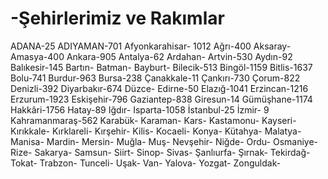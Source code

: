 # -Şehirlerimiz ve Rakımlar
ADANA-25
ADIYAMAN-701
Afyonkarahisar-	1012
Ağrı-400
Aksaray-
Amasya-400
Ankara-905
Antalya-62
Ardahan-
Artvin-530
Aydın-92
Balıkesir-145
Bartın-
Batman-
Bayburt-
Bilecik-513
Bingöl-1159
Bitlis-1637
Bolu-741
Burdur-963
Bursa-238
Çanakkale-11
Çankırı-730
Çorum-822
Denizli-392
Diyarbakır-674
Düzce-
Edirne-50
Elazığ-1041
Erzincan-1216
Erzurum-1923
Eskişehir-796
Gaziantep-838
Giresun-14
Gümüşhane-1174
Hakkâri-1756
Hatay-89
Iğdır-
Isparta-1058
İstanbul-25
İzmir-	9
Kahramanmaraş-562
Karabük-
Karaman-
Kars-
Kastamonu-
Kayseri-
Kırıkkale-
Kırklareli-
Kırşehir-
Kilis-
Kocaeli-
Konya-
Kütahya-
Malatya-
Manisa-
Mardin-
Mersin-
Muğla-
Muş-
Nevşehir-
Niğde-
Ordu-
Osmaniye-
Rize-
Sakarya-
Samsun-
Siirt-
Sinop-
Sivas-
Şanlıurfa-
Şırnak-
Tekirdağ-
Tokat-
Trabzon-
Tunceli-
Uşak-
Van-
Yalova-
Yozgat-
Zonguldak-
